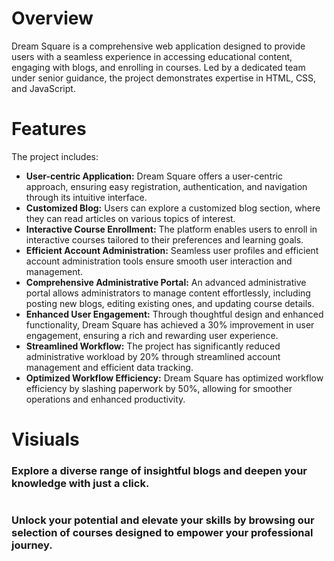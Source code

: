 # Overview
Dream Square is a comprehensive web application designed to provide users with a seamless experience in accessing educational content, 
engaging with blogs, and enrolling in courses. Led by a dedicated team under senior guidance, the project demonstrates expertise in HTML, CSS, and JavaScript.
<br>

# Features
The project includes:
<ul>
    <li><strong>User-centric Application:</strong> Dream Square offers a user-centric approach, ensuring easy registration, authentication, and navigation through its intuitive interface.</li>
   <li><strong>Customized Blog:</strong> Users can explore a customized blog section, where they can read articles on various topics of interest.</li>
    <li><strong>Interactive Course Enrollment:</strong> The platform enables users to enroll in interactive courses tailored to their preferences and learning goals.</li>
    <li><strong>Efficient Account Administration:</strong> Seamless user profiles and efficient account administration tools ensure smooth user interaction and management.</li>
   <li><strong>Comprehensive Administrative Portal:</strong> An advanced administrative portal allows administrators to manage content effortlessly, including posting new blogs, editing existing ones, and updating course details.</li>
    <li><strong>Enhanced User Engagement:</strong> Through thoughtful design and enhanced functionality, Dream Square has achieved a 30% improvement in user engagement, ensuring a rich and rewarding user experience.</li>
    <li><strong>Streamlined Workflow:</strong> The project has significantly reduced administrative workload by 20% through streamlined account management and efficient data tracking.</li> 
    <li><strong>Optimized Workflow Efficiency:</strong> Dream Square has optimized workflow efficiency by slashing paperwork by 50%, allowing for smoother operations and enhanced productivity.</li>
</ul>

# Visiuals
<h3>Explore a diverse range of insightful blogs and deepen your knowledge with just a click.</h3>
<img src="https://drive.google.com/file/d/1Wb0Og2MVRPUjji5pccprT4mSiKd04xHk/view?usp=sharing" alt="" >

<h3>Unlock your potential and elevate your skills by browsing our selection of courses designed to empower your professional journey.</h3>
<img src="https://drive.google.com/file/d/1RURrjRVFt77mOOMRANnMMCJ-azHscWVy/view?usp=sharing" alt="" >
